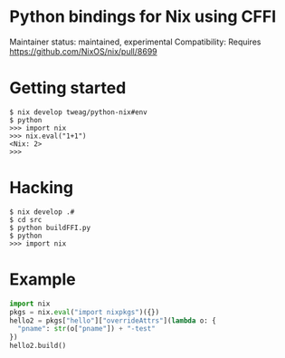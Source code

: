 # Python bindings for Nix using CFFI
Maintainer status: maintained, experimental
Compatibility: Requires https://github.com/NixOS/nix/pull/8699


# Getting started
```shell
$ nix develop tweag/python-nix#env
$ python
>>> import nix
>>> nix.eval("1+1")
<Nix: 2>
>>>
```

# Hacking
```shell
$ nix develop .#
$ cd src
$ python buildFFI.py
$ python
>>> import nix
```

# Example
```python
import nix
pkgs = nix.eval("import nixpkgs")({})
hello2 = pkgs["hello"]["overrideAttrs"](lambda o: {
  "pname": str(o["pname"]) + "-test"
})
hello2.build()
```
